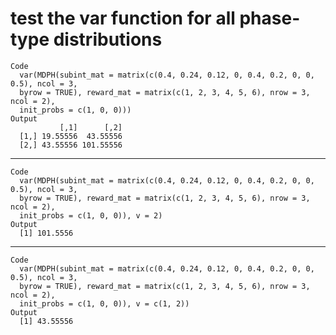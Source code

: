 # test the var function for all phase-type distributions

    Code
      var(MDPH(subint_mat = matrix(c(0.4, 0.24, 0.12, 0, 0.4, 0.2, 0, 0, 0.5), ncol = 3,
      byrow = TRUE), reward_mat = matrix(c(1, 2, 3, 4, 5, 6), nrow = 3, ncol = 2),
      init_probs = c(1, 0, 0)))
    Output
               [,1]      [,2]
      [1,] 19.55556  43.55556
      [2,] 43.55556 101.55556

---

    Code
      var(MDPH(subint_mat = matrix(c(0.4, 0.24, 0.12, 0, 0.4, 0.2, 0, 0, 0.5), ncol = 3,
      byrow = TRUE), reward_mat = matrix(c(1, 2, 3, 4, 5, 6), nrow = 3, ncol = 2),
      init_probs = c(1, 0, 0)), v = 2)
    Output
      [1] 101.5556

---

    Code
      var(MDPH(subint_mat = matrix(c(0.4, 0.24, 0.12, 0, 0.4, 0.2, 0, 0, 0.5), ncol = 3,
      byrow = TRUE), reward_mat = matrix(c(1, 2, 3, 4, 5, 6), nrow = 3, ncol = 2),
      init_probs = c(1, 0, 0)), v = c(1, 2))
    Output
      [1] 43.55556

